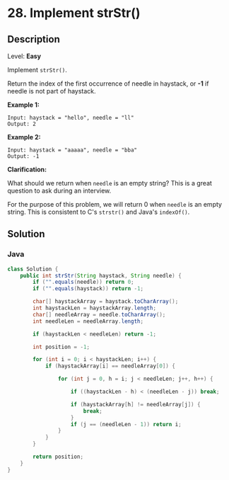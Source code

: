 # 28. Implement strStr()

## Description  

Level: **Easy**

Implement `strStr()`.

Return the index of the first occurrence of needle in haystack, or **-1** if needle is not part of haystack.

**Example 1:**

```
Input: haystack = "hello", needle = "ll"
Output: 2
```

**Example 2:**

```
Input: haystack = "aaaaa", needle = "bba"
Output: -1
```

**Clarification:**

What should we return when `needle` is an empty string? This is a great question to ask during an interview.

For the purpose of this problem, we will return 0 when `needle` is an empty string. This is consistent to C's `strstr()` and Java's `indexOf()`.

## Solution

### Java

```java
class Solution {
    public int strStr(String haystack, String needle) {
        if ("".equals(needle)) return 0;
        if ("".equals(haystack)) return -1;

        char[] haystackArray = haystack.toCharArray();
        int haystackLen = haystackArray.length;
        char[] needleArray = needle.toCharArray();
        int needleLen = needleArray.length;

        if (haystackLen < needleLen) return -1;

        int position = -1;

        for (int i = 0; i < haystackLen; i++) {
            if (haystackArray[i] == needleArray[0]) {

                for (int j = 0, h = i; j < needleLen; j++, h++) {

                    if ((haystackLen - h) < (needleLen - j)) break;

                    if (haystackArray[h] != needleArray[j]) {
                        break;
                    }
                    if (j == (needleLen - 1)) return i;
                }
            }
        }

        return position;
    }
}
```